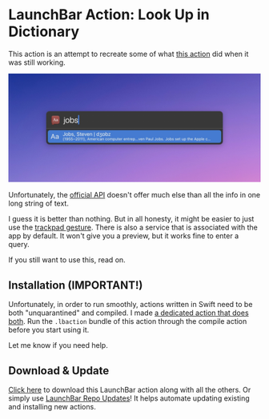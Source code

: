 # LaunchBar Action: Look Up in Dictionary

This action is an attempt to recreate some of what [this action](https://github.com/nbjahan/launchbar-livedic) did when it was still working.

<img src="01.jpg" width="794"/>

Unfortunately, the [official API](https://developer.apple.com/documentation/coreservices/1446842-dcscopytextdefinition) doesn't offer much else than all the info in one long string of text.

I guess it is better than nothing. But in all honesty, it might be easier to just use the [trackpad gesture](https://support.apple.com/de-de/guide/mac-help/mchl3983326c/mac). There is also a service that is associated with the app by default. It won't give you a preview, but it works fine to enter a query.

If you still want to use this, read on.

## Installation (IMPORTANT!)

Unfortunately, in order to run smoothly, actions written in Swift need to be both "unquarantined" and compiled. I made [a dedicated action that does both](https://github.com/Ptujec/LaunchBar/tree/master/Compile-Swift-Action#readme). Run the `.lbaction` bundle of this action through the compile action before you start using it.

Let me know if you need help. 

## Download & Update

[Click here](https://github.com/Ptujec/LaunchBar/archive/refs/heads/master.zip) to download this LaunchBar action along with all the others. Or simply use [LaunchBar Repo Updates](https://github.com/Ptujec/LaunchBar/tree/master/LB-Repo-Updates#launchbar-repo-updates-action)! It helps automate updating existing and installing new actions.